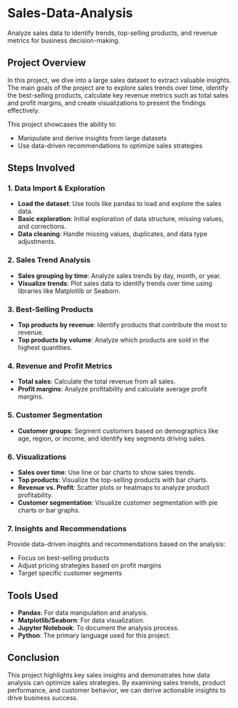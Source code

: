 # Sales-Data-Analysis
Analyze sales data to identify trends, top-selling products, and revenue metrics for business decision-making.

## Project Overview
In this project, we dive into a large sales dataset to extract valuable insights. The main goals of the project are to explore sales trends over time, identify the best-selling products, calculate key revenue metrics such as total sales and profit margins, and create visualizations to present the findings effectively.

This project showcases the ability to:
- Manipulate and derive insights from large datasets
- Use data-driven recommendations to optimize sales strategies

## Steps Involved

### 1. Data Import & Exploration
- **Load the dataset**: Use tools like pandas to load and explore the sales data.
- **Basic exploration**: Initial exploration of data structure, missing values, and corrections.
- **Data cleaning**: Handle missing values, duplicates, and data type adjustments.

### 2. Sales Trend Analysis
- **Sales grouping by time**: Analyze sales trends by day, month, or year.
- **Visualize trends**: Plot sales data to identify trends over time using libraries like Matplotlib or Seaborn.

### 3. Best-Selling Products
- **Top products by revenue**: Identify products that contribute the most to revenue.
- **Top products by volume**: Analyze which products are sold in the highest quantities.

### 4. Revenue and Profit Metrics
- **Total sales**: Calculate the total revenue from all sales.
- **Profit margins**: Analyze profitability and calculate average profit margins.

### 5. Customer Segmentation
- **Customer groups**: Segment customers based on demographics like age, region, or income, and identify key segments driving sales.

### 6. Visualizations
- **Sales over time**: Use line or bar charts to show sales trends.
- **Top products**: Visualize the top-selling products with bar charts.
- **Revenue vs. Profit**: Scatter plots or heatmaps to analyze product profitability.
- **Customer segmentation**: Visualize customer segmentation with pie charts or bar graphs.

### 7. Insights and Recommendations
Provide data-driven insights and recommendations based on the analysis:
- Focus on best-selling products
- Adjust pricing strategies based on profit margins
- Target specific customer segments

## Tools Used
- **Pandas**: For data manipulation and analysis.
- **Matplotlib/Seaborn**: For data visualization.
- **Jupyter Notebook**: To document the analysis process.
- **Python**: The primary language used for this project.

## Conclusion
This project highlights key sales insights and demonstrates how data analysis can optimize sales strategies. By examining sales trends, product performance, and customer behavior, we can derive actionable insights to drive business success.

